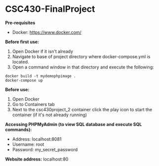 # CSC430-FinalProject

**Pre-requisites**
- Docker: https://www.docker.com/

**Before first use:**
  1) Open Docker if it isn't already
  2) Navigate to base of project directory where docker-compose.yml is located.
  2) Open a command window in that directory and execute the following:
  ```
  docker build -t mydemophpimage .
  docker-compose up
  ```
**Before use:**
  1) Open Docker
  2) Go to Containers tab
  3) Next to the csc430project_2 container click the play icon to start the container (if it's not already running)
  
  **Accessing PHPMyAdmin (to view SQL database and execute SQL commands):**
  - Address: localhost:8081
  - Username: root
  - Password: my_secret_password
  
  **Website address:**
  localhost:80
    
